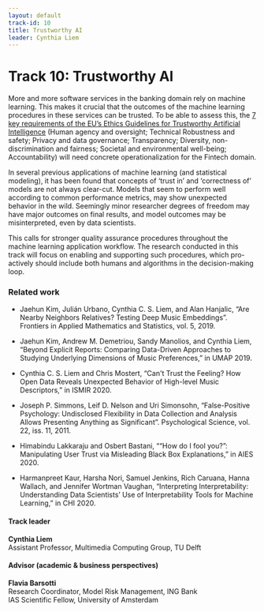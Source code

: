 ```yaml
---
layout: default
track-id: 10
title: Trustworthy AI
leader: Cynthia Liem
---
```


# Track 10: Trustworthy AI

More and more software services in the banking domain rely on machine learning. This makes it crucial that the outcomes of the machine learning procedures in these services can be trusted. To be able to assess this, the [7 key requirements of the EU’s Ethics Guidelines for Trustworthy Artificial Intelligence](https://ec.europa.eu/futurium/en/ai-alliance-consultation) (Human agency and oversight; Technical Robustness and safety; Privacy and data governance; Transparency; Diversity, non-discrimination and fairness; Societal and environmental well-being; Accountability) will need concrete operationalization for the Fintech domain.

In several previous applications of machine learning (and statistical modeling), it has been found that concepts of ‘trust in’ and ‘correctness of’ models are not always clear-cut. Models that seem to perform well according to common performance metrics, may show unexpected behavior in the wild. Seemingly minor researcher degrees of freedom may have major outcomes on final results, and model outcomes may be misinterpreted, even by data scientists.

This calls for stronger quality assurance procedures throughout the machine learning application workflow. The research conducted in this track will focus on enabling and supporting such procedures, which pro-actively should include both humans and algorithms in the decision-making loop.

### Related work

- Jaehun Kim, Julián Urbano, Cynthia C. S. Liem, and Alan Hanjalic, “Are Nearby Neighbors Relatives? Testing Deep Music Embeddings”. Frontiers in Applied Mathematics and Statistics, vol. 5, 2019.

- Jaehun Kim, Andrew M. Demetriou, Sandy Manolios, and Cynthia Liem, “Beyond Explicit Reports: Comparing Data-Driven Approaches to Studying Underlying Dimensions of Music Preferences,” in UMAP 2019.

- Cynthia C. S. Liem and Chris Mostert, “Can't Trust the Feeling? How Open Data Reveals Unexpected Behavior of High-level Music Descriptors,” in ISMIR 2020.

- Joseph P. Simmons, Leif D. Nelson and Uri Simonsohn, “False-Positive Psychology: Undisclosed Flexibility in Data Collection and Analysis Allows Presenting Anything as Significant”. Psychological Science, vol. 22, iss. 11, 2011.

- Himabindu Lakkaraju and Osbert Bastani, ““How do I fool you?”: Manipulating User Trust via Misleading Black Box Explanations,” in AIES 2020.

- Harmanpreet Kaur, Harsha Nori, Samuel Jenkins, Rich Caruana, Hanna Wallach, and Jennifer Wortman Vaughan, “Interpreting Interpretability: Understanding Data Scientists’ Use of Interpretability Tools for Machine Learning,” in CHI 2020.

#### Track leader
**Cynthia Liem**  
Assistant Professor, Multimedia Computing Group, TU Delft

#### Advisor (academic & business perspectives)  
**Flavia Barsotti**  
Research Coordinator, Model Risk Management, ING Bank  
IAS Scientific Fellow, University of Amsterdam
